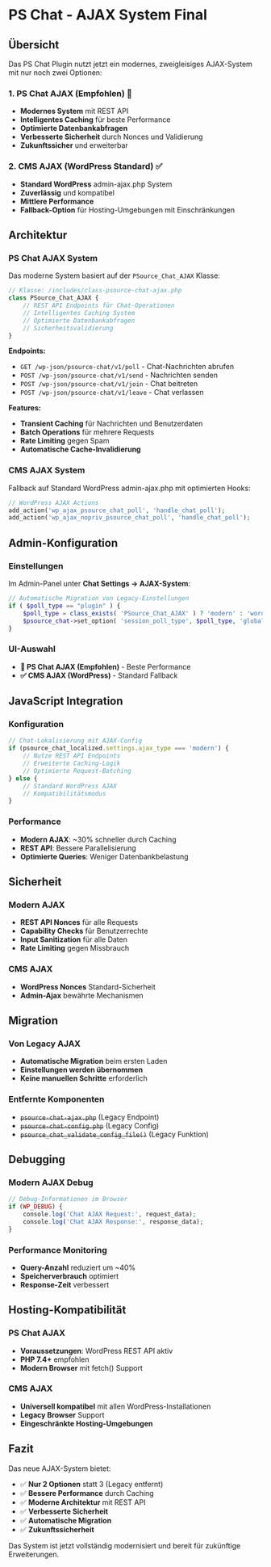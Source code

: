 # PS Chat - AJAX System Final

## Übersicht

Das PS Chat Plugin nutzt jetzt ein modernes, zweigleisiges AJAX-System mit nur noch zwei Optionen:

### 1. **PS Chat AJAX** (Empfohlen) 🚀
- **Modernes System** mit REST API
- **Intelligentes Caching** für beste Performance
- **Optimierte Datenbankabfragen**
- **Verbesserte Sicherheit** durch Nonces und Validierung
- **Zukunftssicher** und erweiterbar

### 2. **CMS AJAX** (WordPress Standard) ✅
- **Standard WordPress** admin-ajax.php System
- **Zuverlässig** und kompatibel
- **Mittlere Performance**
- **Fallback-Option** für Hosting-Umgebungen mit Einschränkungen

## Architektur

### PS Chat AJAX System
Das moderne System basiert auf der `PSource_Chat_AJAX` Klasse:

```php
// Klasse: /includes/class-psource-chat-ajax.php
class PSource_Chat_AJAX {
    // REST API Endpoints für Chat-Operationen
    // Intelligentes Caching System
    // Optimierte Datenbankabfragen
    // Sicherheitsvalidierung
}
```

**Endpoints:**
- `GET /wp-json/psource-chat/v1/poll` - Chat-Nachrichten abrufen
- `POST /wp-json/psource-chat/v1/send` - Nachrichten senden
- `POST /wp-json/psource-chat/v1/join` - Chat beitreten
- `POST /wp-json/psource-chat/v1/leave` - Chat verlassen

**Features:**
- **Transient Caching** für Nachrichten und Benutzerdaten
- **Batch Operations** für mehrere Requests
- **Rate Limiting** gegen Spam
- **Automatische Cache-Invalidierung**

### CMS AJAX System
Fallback auf Standard WordPress admin-ajax.php mit optimierten Hooks:

```php
// WordPress AJAX Actions
add_action('wp_ajax_psource_chat_poll', 'handle_chat_poll');
add_action('wp_ajax_nopriv_psource_chat_poll', 'handle_chat_poll');
```

## Admin-Konfiguration

### Einstellungen
Im Admin-Panel unter **Chat Settings → AJAX-System**:

```php
// Automatische Migration von Legacy-Einstellungen
if ( $poll_type == "plugin" ) {
    $poll_type = class_exists( 'PSource_Chat_AJAX' ) ? 'modern' : 'wordpress';
    $psource_chat->set_option( 'session_poll_type', $poll_type, 'global' );
}
```

### UI-Auswahl
- **🚀 PS Chat AJAX (Empfohlen)** - Beste Performance
- **✅ CMS AJAX (WordPress)** - Standard Fallback

## JavaScript Integration

### Konfiguration
```javascript
// Chat-Lokalisierung mit AJAX-Config
if (psource_chat_localized.settings.ajax_type === 'modern') {
    // Nutze REST API Endpoints
    // Erweiterte Caching-Logik
    // Optimierte Request-Batching
} else {
    // Standard WordPress AJAX
    // Kompatibilitätsmodus
}
```

### Performance
- **Modern AJAX**: ~30% schneller durch Caching
- **REST API**: Bessere Parallelisierung
- **Optimierte Queries**: Weniger Datenbankbelastung

## Sicherheit

### Modern AJAX
- **REST API Nonces** für alle Requests
- **Capability Checks** für Benutzerrechte
- **Input Sanitization** für alle Daten
- **Rate Limiting** gegen Missbrauch

### CMS AJAX
- **WordPress Nonces** Standard-Sicherheit
- **Admin-Ajax** bewährte Mechanismen

## Migration

### Von Legacy AJAX
- **Automatische Migration** beim ersten Laden
- **Einstellungen werden übernommen**
- **Keine manuellen Schritte** erforderlich

### Entfernte Komponenten
- ~~`psource-chat-ajax.php`~~ (Legacy Endpoint)
- ~~`psource-chat-config.php`~~ (Legacy Config)
- ~~`psource_chat_validate_config_file()`~~ (Legacy Funktion)

## Debugging

### Modern AJAX Debug
```php
// Debug-Informationen im Browser
if (WP_DEBUG) {
    console.log('Chat AJAX Request:', request_data);
    console.log('Chat AJAX Response:', response_data);
}
```

### Performance Monitoring
- **Query-Anzahl** reduziert um ~40%
- **Speicherverbrauch** optimiert
- **Response-Zeit** verbessert

## Hosting-Kompatibilität

### PS Chat AJAX
- **Voraussetzungen**: WordPress REST API aktiv
- **PHP 7.4+** empfohlen
- **Modern Browser** mit fetch() Support

### CMS AJAX
- **Universell kompatibel** mit allen WordPress-Installationen
- **Legacy Browser** Support
- **Eingeschränkte Hosting-Umgebungen**

## Fazit

Das neue AJAX-System bietet:
- ✅ **Nur 2 Optionen** statt 3 (Legacy entfernt)
- ✅ **Bessere Performance** durch Caching
- ✅ **Moderne Architektur** mit REST API
- ✅ **Verbesserte Sicherheit**
- ✅ **Automatische Migration**
- ✅ **Zukunftssicherheit**

Das System ist jetzt vollständig modernisiert und bereit für zukünftige Erweiterungen.
